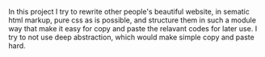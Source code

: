 In this project I try to rewrite other people's beautiful website, in
sematic html markup, pure css as is possible, and structure them in
such a module way that make it easy for copy and paste the relavant
codes for later use. I try to not use deep abstraction, which would
make simple copy and paste hard.

